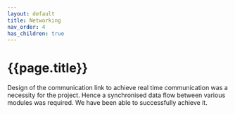```yaml
---
layout: default
title: Networking
nav_order: 4
has_children: true
---
```


# {{page.title}}

Design of the communication link to achieve real time communication was a necessity for the project. Hence a synchronised data flow between various modules was required. We have been able to successfully achieve it.
